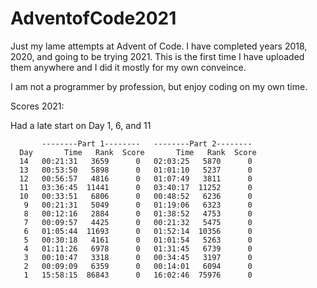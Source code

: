 # AdventofCode2021

Just my lame attempts at Advent of Code. I have completed years 2018, 2020, and going to be trying 2021. This is the first time I have uploaded them anywhere and I did it mostly for my own conveince.

I am not a programmer by profession, but enjoy coding on my own time.

Scores 2021:

Had a late start on Day 1, 6, and 11

           --------Part 1--------   --------Part 2--------
      Day       Time   Rank  Score       Time   Rank  Score
      14   00:21:31   3659      0   02:03:25   5870      0
      13   00:53:50   5898      0   01:01:10   5237      0
      12   00:56:57   4816      0   01:07:49   3811      0
      11   03:36:45  11441      0   03:40:17  11252      0
      10   00:33:51   6806      0   00:48:52   6236      0
       9   00:21:31   5049      0   01:19:06   6323      0
       8   00:12:16   2884      0   01:38:52   4753      0
       7   00:09:57   4425      0   00:21:32   5475      0
       6   01:05:44  11693      0   01:52:14  10356      0
       5   00:30:18   4161      0   01:01:54   5263      0
       4   01:11:26   6978      0   01:31:45   6739      0
       3   00:10:47   3318      0   00:34:45   3197      0
       2   00:09:09   6359      0   00:14:01   6094      0
       1   15:58:15  86843      0   16:02:46  75976      0 
